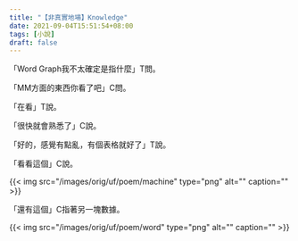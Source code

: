 ```yaml
---
title: "【非真實地場】Knowledge"
date: 2021-09-04T15:51:54+08:00
tags: [小說]
draft: false
---
```


「Word Graph我不太確定是指什麼」T問。

「MM方面的東西你看了吧」C問。

「在看」T說。

「很快就會熟悉了」C說。

「好的，感覺有點亂，有個表格就好了」T說。

「看看這個」C說。

{{< img src="/images/orig/uf/poem/machine" type="png" alt="" caption="" >}}

「還有這個」C指著另一塊數據。

{{< img src="/images/orig/uf/poem/word" type="png" alt="" caption="" >}}